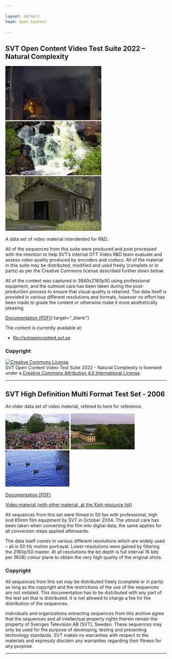 ```yaml
---

layout: default
head: Open Content

---
```


## SVT Open Content Video Test Suite 2022 – Natural Complexity 

[<img src="./assets/img/flame.webp" alt="flame image" width="300" />](https://www.svt.se/opensource/content) [<img src="./assets/img/waterfall.webp" alt="waterfall" width="300" />](https://www.svt.se/opensource/content) [<img src="./assets/img/smithy.webp" alt="smithy" width="300" />](https://www.svt.se/opensource/content) 


A data set of video material intendented for R&D.

All of the sequences from this suite were produced and post processed with the intention to help SVT’s internal OTT Video R&D team evaluate and assess video quality produced by encoders and codecs.
All of the material in this suite may be distributed, modified and used freely (complete or in parts) as per the Creative Commons license described further down below.

All of the content was captured in 3840x2160p50 using professional equipment, and the outmost care has been taken during the post-production process to ensure that visual quality is retained. The data itself is provided in various different resolutions and formats, however no effort has been made to grade the content or otherwise make it more aesthetically pleasing.

[Documentation (PDF)](https://www.svt.se/opensource/assets/doc/SVT_Open_Content_Video_Test_Suite_2022_Natural_Complexity_v1-0-reduced.pdf){:target="_blank"}


The content is currently available at:

* ftp://svtopencontent.svt.se

### Copyright

<a rel="license" href="http://creativecommons.org/licenses/by/4.0/"><img alt="Creative Commons License" style="border-width:0" src="https://i.creativecommons.org/l/by/4.0/88x31.png" /></a><br />SVT Open Content Video Test Suite 2022 - Natural Complexity is licensed under a <a rel="license" href="http://creativecommons.org/licenses/by/4.0/">Creative Commons Attribution 4.0 International License</a>.

---

## SVT High Definition Multi Format Test Set - 2006

An older data set of video material, refered to here for reference. 

[<img src="./assets/img/crowd_run.webp" alt="crowd run" width="200" />](https://www.svt.se/opensource/content) [<img src="./assets/img/in_to_tree.webp" alt="in to tree" width="200" />](https://www.svt.se/opensource/content) [<img src="./assets/img/ducks.webp" alt="ducks" width="200" />](https://www.svt.se/opensource/content) 


[Documentation (PDF)](https://media.xiph.org/video/derf/vqeg.its.bldrdoc.gov/HDTV/SVT_MultiFormat/SVT_MultiFormat_v10.pdf)

[Video material (with other material, at the Xiph resource list)](https://media.xiph.org/video/derf/)


All sequences from this set were filmed in 50 fps with professional, high end 65mm film
equipment by SVT in October 2004. The utmost care has been taken when converting the
film into digital data, the same applies for all conversion steps applied afterwards.

The data itself comes in various different resolutions which are widely used – all in 50 Hz
motion portrayal. Lower resolutions were gained by filtering the 2160p/50 master. At all
resolutions the bit depth is full interval 16 bits per (RGB) colour plane to obtain the very high
quality of the original shots.

### Copyright 

All sequences from this set may be distributed freely (complete or in parts) as long as the
copyright and the restrictions of the use of the sequences are not violated.
This documentation has to be distributed with any part of the test set that is distributed.
It is not allowed to charge a fee for the distribution of the sequences. 

Individuals and organizations extracting sequences from this archive agree that the sequences
and all intellectual property rights therein remain the property of Sveriges Television AB
(SVT), Sweden. These sequences may only be used for the purpose of developing, testing and
presenting technology standards. SVT makes no warranties with respect to the materials and
expressly disclaim any warranties regarding their fitness for any purpose.

---
